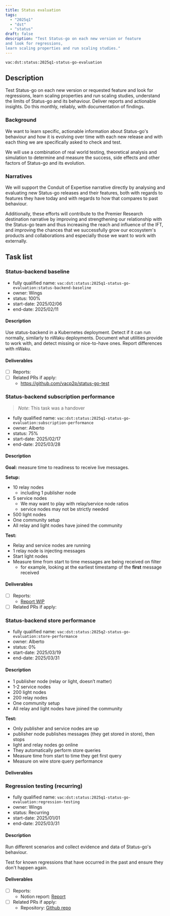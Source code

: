 ```yaml
---
title: Status evaluation
tags:
  - "2025q1"
  - "dst"
  - "status"
draft: false
description: "Test Status-go on each new version or feature
and look for regressions,
learn scaling properties and run scaling studies."
---
```


`vac:dst:status:2025q1-status-go-evaluation`

## Description

Test Status-go on each new version or requested feature
and look for regressions,
learn scaling properties and run scaling studies,
understand the limits of Status-go and its behaviour.
Deliver reports and actionable insights.
Do this monthly, reliably, with documentation of findings.

### Background

We want to learn specific, actionable information
about Status-go's behaviour
and how it is evolving over time
with each new release
and with each thing we are specifically asked to check and test.

We will use a combination of real world testing,
theoretical analysis and simulation
to determine and measure the success,
side effects and other factors of Status-go and its evolution.

### Narratives

We will support the Conduit of Expertise narrative directly
by analysing and evaluating new Status-go releases and their features,
both with regards to features they have today
and with regards to how that compares to past behaviour.

Additionally, these efforts will contribute
to the Premier Research destination narrative by
improving and strengthening our relationship with the Status-go team
and thus increasing the reach and influence of the IFT,
and improving the chances
that we successfully grow our ecosystem's products and collaborations
and especially those we want to work with externally.

## Task list

### Status-backend baseline

* fully qualified name: `vac:dst:status:2025q1-status-go-evaluation:status-backend-baseline`
* owner: Wings
* status: 100%
* start-date: 2025/02/06
* end-date: 2025/02/11

#### Description
Use status-backend in a Kubernetes deployment.
Detect if it can run normally, 
similarly to nWaku deployments.
Document what utilities provide to work with,
and detect missing or nice-to-have ones.
Report differences with nWaku.

#### Deliverables
* [ ] Reports:
* [ ] Related PRs if apply:
  * https://github.com/vacp2p/status-go-test


### Status-backend subscription performance
> *Note*: This task was a handover

* fully qualified name: `vac:dst:status:2025q1-status-go-evaluation:subscription-performance`
* owner: Alberto
* status: 75%
* start-date: 2025/02/17
* end-date: 2025/03/28

#### Description
**Goal:** measure time to readiness to receive live messages.

**Setup:**
- 10 relay nodes
    - including 1 publisher node
- 5 service nodes
    - We may want to play with relay/service node ratios
    - service nodes may not be strictly needed
- 500 light nodes
- One community setup
- All relay and light nodes have joined the community

**Test:**
- Relay and service nodes are running
- 1 relay node is injecting messages
- Start light nodes
- Measure time from start to time messages are being received on filter
    - for example, looking at the earliest timestamp of the **first** message received

#### Deliverables
* [ ] Reports:
  * [Report WIP](https://www.notion.so/Status-Backend-Chat-Protocol-Benchmarks-Issues-1ab8f96fb65c80429833e945827d33e7)
* [ ] Related PRs if apply:

### Status-backend store performance

* fully qualified name: `vac:dst:status:2025q2-status-go-evaluation:store-performance`
* owner: Alberto
* status: 0%
* start-date: 2025/03/19
* end-date: 2025/03/31

#### Description

- 1 publisher node (relay or light, doesn’t matter)
- 1-2 service nodes
- 200 light nodes
- 200 relay nodes
- One community setup
- All relay and light nodes have joined the community

**Test:**

- Only publisher and service nodes are up
- publisher node publishes messages (they get stored in store), then stops
- light and relay nodes go online
- They automatically perform store queries
- Measure time from start to time they get first query
- Measure on wire store query performance

#### Deliverables


### Regression testing (recurring)

* fully qualified name: `vac:dst:status:2025q1-status-go-evaluation:regression-testing`
* owner: Wings
* status: Recurring
* start-date: 2025/01/01
* end-date: 2025/03/31

#### Description
Run different scenarios
and collect evidence and data
of Status-go's behaviour.

Test for known regressions
that have occurred in the past
and ensure they don't happen again.


#### Deliverables
* [ ] Reports:
  * Notion report: [Report](https://www.notion.so/Status-Go-Test-18c8f96fb65c807c8ae4e4f20a60799c)
* [ ] Related PRs if apply:
  * Repository: [Github repo](https://github.com/vacp2p/status-go-test)